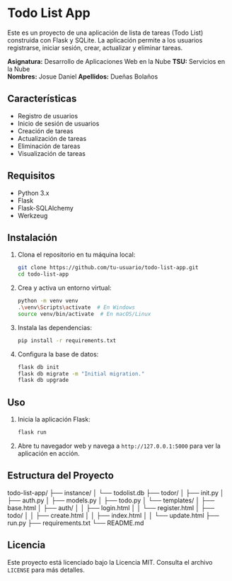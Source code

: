 # Todo List App


Este es un proyecto de una aplicación de lista de tareas (Todo List) construida con Flask y SQLite. La aplicación permite a los usuarios registrarse, iniciar sesión, crear, actualizar y eliminar tareas.


**Asignatura:** Desarrollo de Aplicaciones Web en la Nube
**TSU:** Servicios en la Nube  
**Nombres:** Josue Daniel 
**Apellidos:** Dueñas Bolaños 




## Características


- Registro de usuarios
- Inicio de sesión de usuarios
- Creación de tareas
- Actualización de tareas
- Eliminación de tareas
- Visualización de tareas


## Requisitos


- Python 3.x
- Flask
- Flask-SQLAlchemy
- Werkzeug


## Instalación


1. Clona el repositorio en tu máquina local:


    ```sh
    git clone https://github.com/tu-usuario/todo-list-app.git
    cd todo-list-app
    ```


2. Crea y activa un entorno virtual:


    ```sh
    python -m venv venv
    .\venv\Scripts\activate  # En Windows
    source venv/bin/activate  # En macOS/Linux
    ```


3. Instala las dependencias:


    ```sh
    pip install -r requirements.txt
    ```


4. Configura la base de datos:


    ```sh
    flask db init
    flask db migrate -m "Initial migration."
    flask db upgrade
    ```


## Uso


1. Inicia la aplicación Flask:


    ```sh
    flask run
    ```


2. Abre tu navegador web y navega a `http://127.0.0.1:5000` para ver la aplicación en acción.


## Estructura del Proyecto


todo-list-app/ ├── instance/ │ └── todolist.db ├── todor/ │ ├── init.py │ ├── auth.py │ ├── models.py │ ├── todo.py │ └── templates/ │ ├── base.html │ ├── auth/ │ │ ├── login.html │ │ └── register.html │ ├── todo/ │ │ ├── create.html │ │ ├── index.html │ │ └── update.html ├── run.py ├── requirements.txt └── README.md

## Licencia

Este proyecto está licenciado bajo la Licencia MIT. Consulta el archivo `LICENSE` para más detalles.
